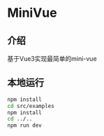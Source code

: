 # MiniVue

## 介绍

基于Vue3实现最简单的mini-vue


## 本地运行

```bash
npm install
cd src/examples
npm install
cd ../..
npm run dev
```
